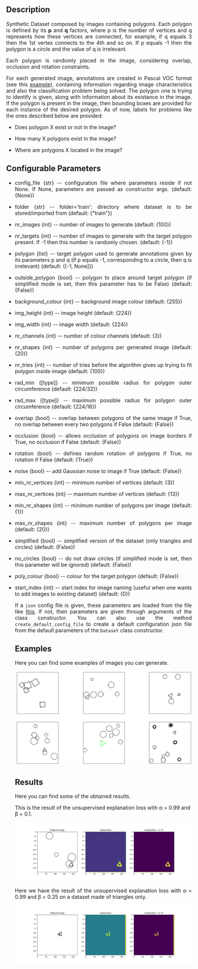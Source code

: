 ## Description

<p align="justify">
          Synthetic Dataset composed by images containing polygons. Each polygon is defined by its <b>p</b> and <b>q</b> factors, where p is the number of vertices and q represents how these vertices are connected, for example, if q equals 3 then the 1st vertex connects to the 4th and so on. If p equals -1 then the polygon is a circle and the value of q is irrelevant.
</p>

<p align="justify">
Each polygon is randomly placed in the image, considering overlap, occlusion and rotation constraints.
</p>
          
<p align="justify">
For each generated image, annotations are created in Pascal VOC format (see this <a href="https://github.com/icrto/xML/blob/master/Synthetic%20Dataset/example.xml">example</a>), containing information regarding image characteristics and also the classification problem being solved. The polygon one is trying to identify is given, along with information about its existance in the image. If the polygon is present in the image, then bounding boxes are provided for each instance of the desired polygon. As of now, labels for problems like the ones described below are provided:
</p>
          
 * Does polygon X exist or not in the image?
 
 * How many X polygons exist in the image?
 
 * Where are polygons X located in the image?
          
## Configurable Parameters
<ul>
  <li><p align="justify">config_file {str} -- configuration file where parameters reside if not None. If None, parameters are passed as constructor args. (default: {None})</p></li>
<li><p align="justify">folder {str} -- folder='train': directory where dataset is to be stored/imported from (default: {"train"})</p></li>
<li><p align="justify">nr_images {int} -- number of images to generate (default: {100})</p></li>
<li><p align="justify">nr_targets {int} -- number of images to generate with the target polygon present. If -1 then this number is randomly chosen. (default: {-1})</p></li>
<li><p align="justify">polygon {list} -- target polygon used to generate annotations given by its parameters p and q (if p equals -1, corresponding to a circle, then q is irrelevant) (default: {[-1, None]})</p></li>
<li><p align="justify">outside_polygon {bool} -- polygon to place around target polygon (if simplified mode is set, then this parameter has to be False) (default: {False})</p></li>
<li><p align="justify">background_colour {int} -- background image colour (default: {255})</p></li>
<li><p align="justify">img_height {int} -- image height (default: {224})</p></li>
<li><p align="justify">img_width {int} -- image width (default: {224})</p></li>
<li><p align="justify">nr_channels {int} -- number of colour channels (default: {3})</p></li>
<li><p align="justify">nr_shapes {int} -- number of polygons per generated image (default: {20})</p></li>
<li><p align="justify">nr_tries {int} -- number of tries before the algorithm gives up trying to fit polygon inside image (default: {100})</p></li>
<li><p align="justify">rad_min {[type]} -- minimum possible radius for polygon outer circumference (default: {224/32})</p></li>
<li><p align="justify">rad_max {[type]} -- maximum possible radius for polygon outer circumference (default: {224/16})</p></li>
<li><p align="justify">overlap {bool} -- overlap between polygons of the same image if True, no overlap between every two polygons if False (default: {False})</p></li>
<li><p align="justify">occlusion {bool} -- allows occlusion of polygons on image borders if True, no occlusion if False (default: {False})</p></li>
<li><p align="justify">rotation {bool} -- defines random rotation of polygons if True, no rotation if False (default: {True})</p></li>
<li><p align="justify">noise {bool} -- add Gaussian noise to image if True (default: {False})</p></li>
<li><p align="justify">min_nr_vertices {int} -- minimum number of vertices (default: {3})</p></li>
<li><p align="justify">max_nr_vertices {int} -- maximum number of vertices (default: {13})</p></li>
<li><p align="justify">min_nr_shapes {int} -- minimum number of polygons per image (default: {1})</p></li>
<li><p align="justify">max_nr_shapes {int} -- maximum number of polygons per image (default: {20})</p></li>
<li><p align="justify">simplified {bool} -- simplified version of the dataset (only triangles and circles) (default: {False})</p></li>
<li><p align="justify">no_circles {bool} -- do not draw circles (if simplified mode is set, then this parameter will be ignored) (default: {False})</p></li>
<li><p align="justify">poly_colour {bool} -- colour for the target polygon (default: {False})</p></li>
<li><p align="justify">start_index {int} -- start index for image naming (useful when one wants to add images to existing dataset) (default: {0})</p></li>

  
 <p align="justify">
          If a <code>json</code> config file is given, these parameters are loaded from the file like <a href="https://github.com/icrto/xML/blob/master/Synthetic%20Dataset/config.json">this</a>. If not, then parameters are given through arguments of the class constructor. You can also use the method <code>create_default_config_file</code> to create a default configuration json file from the default parameters of the <code>Dataset</code> class constructor.
 </p>
   
 ## Examples
 
 <p align="justify">
          Here you can find some examples of images you can generate.
</p>

 <p align="center">
          <img src="https://github.com/icrto/xML/blob/master/Synthetic%20Dataset/examples.png" width="1000">
 </p>
 
 ## Results
 
<p align="justify">
          Here you can find some of the obtained results.
</p>
  
This is the result of the unsupervised explanation loss with α = 0.99 and β = 0.1.

<p align="center">
          <img src="https://github.com/icrto/xML/blob/master/Synthetic%20Dataset/alpha_099_beta_01_img4.png">
</p>
 
 <p align="justify">
          Here we have the result of the unsupervised explanation loss with α = 0.99 and β = 0.25 on a dataset made of triangles only.
 </p>
 
 <p align="center">
          <img src="https://github.com/icrto/xML/blob/master/Synthetic%20Dataset/alpha_099_beta_025_triangles_only.png">
 </p>
